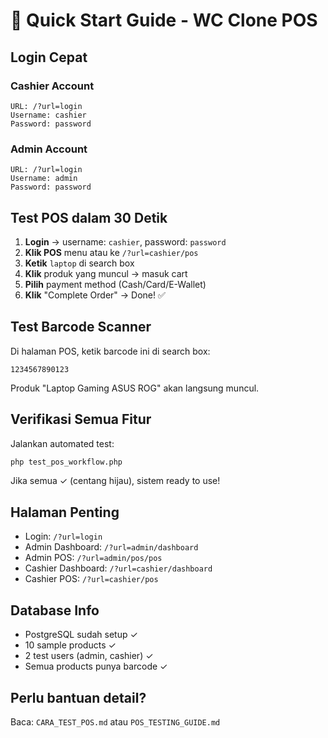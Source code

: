 # 🚀 Quick Start Guide - WC Clone POS

## Login Cepat

### Cashier Account
```
URL: /?url=login
Username: cashier
Password: password
```

### Admin Account
```
URL: /?url=login  
Username: admin
Password: password
```

## Test POS dalam 30 Detik

1. **Login** → username: `cashier`, password: `password`
2. **Klik POS** menu atau ke `/?url=cashier/pos`
3. **Ketik** `laptop` di search box
4. **Klik** produk yang muncul → masuk cart
5. **Pilih** payment method (Cash/Card/E-Wallet)
6. **Klik** "Complete Order" → Done! ✅

## Test Barcode Scanner

Di halaman POS, ketik barcode ini di search box:
```
1234567890123
```
Produk "Laptop Gaming ASUS ROG" akan langsung muncul.

## Verifikasi Semua Fitur

Jalankan automated test:
```bash
php test_pos_workflow.php
```

Jika semua ✓ (centang hijau), sistem ready to use!

## Halaman Penting

- Login: `/?url=login`
- Admin Dashboard: `/?url=admin/dashboard`
- Admin POS: `/?url=admin/pos/pos`
- Cashier Dashboard: `/?url=cashier/dashboard`
- Cashier POS: `/?url=cashier/pos`

## Database Info

- PostgreSQL sudah setup ✓
- 10 sample products ✓
- 2 test users (admin, cashier) ✓
- Semua products punya barcode ✓

## Perlu bantuan detail?

Baca: `CARA_TEST_POS.md` atau `POS_TESTING_GUIDE.md`
